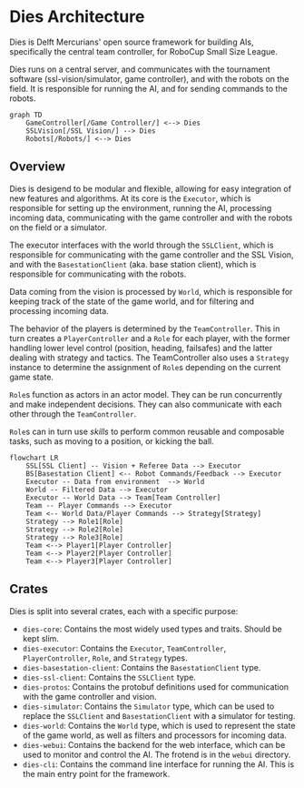# Dies Architecture

Dies is Delft Mercurians' open source framework for building AIs, specifically the central team controller, for RoboCup Small Size League.

Dies runs on a central server, and communicates with the tournament software (ssl-vision/simulator, game controller), and with the robots on the field. It is responsible for running the AI, and for sending commands to the robots.

```mermaid
graph TD
    GameController[/Game Controller/] <--> Dies
    SSLVision[/SSL Vision/] --> Dies
    Robots[/Robots/] <--> Dies
```

## Overview

Dies is desigend to be modular and flexible, allowing for easy integration of new features and algorithms. At its core is the `Executor`, which is responsible for setting up the environment, running the AI, processing incoming data, communicating with the game controller and with the robots on the field or a simulator.

The executor interfaces with the world through the `SSLClient`, which is responsible for communicating with the game controller and the SSL Vision, and with the `BasestationClient` (aka. base station client), which is responsible for communicating with the robots.

Data coming from the vision is processed by `World`, which is responsible for keeping track of the state of the game world, and for filtering and processing incoming data.

The behavior of the players is determined by the `TeamController`. This in turn creates a `PlayerController` and a `Role` for each player, with the former handling lower level control (position, heading, failsafes) and the latter dealing with strategy and tactics. The TeamController also uses a `Strategy` instance to determine the assignment of `Role`s depending on the current game state.

`Role`s function as actors in an actor model. They can be run concurrently and make independent decisions. They can also communicate with each other through the `TeamController`.

`Role`s can in turn use _skills_ to perform common reusable and composable tasks, such as moving to a position, or kicking the ball.

```mermaid
flowchart LR
    SSL[SSL Client] -- Vision + Referee Data --> Executor
    BS[Basestation Client] <-- Robot Commands/Feedback --> Executor
    Executor -- Data from environment  --> World
    World -- Filtered Data --> Executor
    Executor -- World Data --> Team[Team Controller]
    Team -- Player Commands --> Executor
    Team <-- World Data/Player Commands --> Strategy[Strategy]
    Strategy --> Role1[Role]
    Strategy --> Role2[Role]
    Strategy --> Role3[Role]
    Team <--> Player1[Player Controller]
    Team <--> Player2[Player Controller]
    Team <--> Player3[Player Controller]
```

## Crates

Dies is split into several crates, each with a specific purpose:

- `dies-core`: Contains the most widely used types and traits. Should be kept slim.
- `dies-executor`: Contains the `Executor`, `TeamController`, `PlayerController`, `Role`, and `Strategy` types.
- `dies-basestation-client`: Contains the `BasestationClient` type.
- `dies-ssl-client`: Contains the `SSLClient` type.
- `dies-protos`: Contains the protobuf definitions used for communication with the game controller and vision.
- `dies-simulator`: Contains the `Simulator` type, which can be used to replace the `SSLClient` and `BasestationClient` with a simulator for testing.
- `dies-world`: Contains the `World` type, which is used to represent the state of the game world, as well as filters and processors for incoming data.
- `dies-webui`: Contains the backend for the web interface, which can be used to monitor and control the AI. The frotend is in the `webui` directory.
- `dies-cli`: Contains the command line interface for running the AI. This is the main entry point for the framework.
